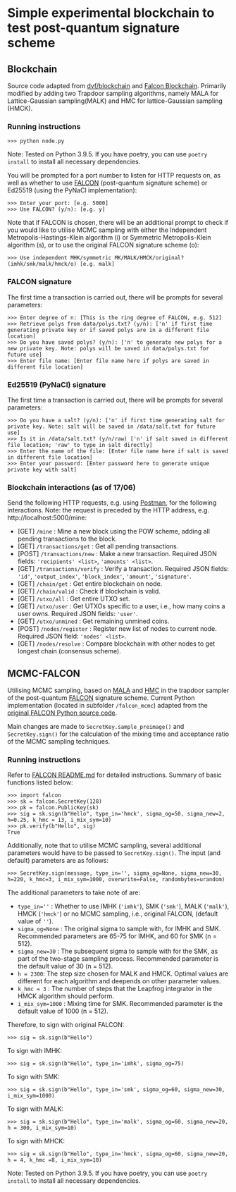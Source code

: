 # Simple experimental blockchain to test post-quantum signature scheme

## Blockchain
Source code adapted from [dvf/blockchain](https://github.com/dvf/blockchain) and [Falcon Blockchain](https://github.com/samuelgoh1525/falcon-blockchain). Primarily modified by adding two Trapdoor sampling algorithms, namely MALA for Lattice-Gaussian sampling(MALK) and HMC for lattice-Gaussian sampling (HMCK).

### Running instructions
```
>>> python node.py
```
Note: Tested on Python 3.9.5. If you have poetry, you can use `poetry install` to install all necessary dependencies.

You will be prompted for a port number to listen for HTTP requests on, as well as whether to use [FALCON](https://falcon-sign.info/) (post-quantum signature scheme) or Ed25519 (using the PyNaCl implementation):
```
>>> Enter your port: [e.g. 5000]
>>> Use FALCON? (y/n): [e.g. y]
```

Note that if FALCON is chosen, there will be an additional prompt to check if you would like to utilise MCMC sampling with either the Independent Metropolis-Hastings-Klein algorithm (i) or Symmetric Metropolis-Klein algorithm (s), or to use the original FALCON signature scheme (o):
```
>>> Use independent MHK/symmetric MK/MALK/HMCK/original? (imhk/smk/malk/hmck/o) [e.g. malk]
```

### FALCON signature

The first time a transaction is carried out, there will be prompts for several parameters:
```
>>> Enter degree of n: [This is the ring degree of FALCON, e.g. 512]
>>> Retrieve polys from data/polys.txt? (y/n): ['n' if first time generating private key or if saved polys are in a different file location]
>>> Do you have saved polys? (y/n): ['n' to generate new polys for a new private key. Note: polys will be saved in data/polys.txt for future use]
>>> Enter file name: [Enter file name here if polys are saved in different file location]
```

### Ed25519 (PyNaCl) signature

The first time a transaction is carried out, there will be prompts for several parameters:
```
>>> Do you have a salt? (y/n): ['n' if first time generating salt for private key. Note: salt will be saved in /data/salt.txt for future use]
>>> Is it in /data/salt.txt? (y/n/raw) ['n' if salt saved in different file location; 'raw' to type in salt directly]
>>> Enter the name of the file: [Enter file name here if salt is saved in different file location]
>>> Enter your password: [Enter password here to generate unique private key with salt]
```

### Blockchain interactions (as of 17/06)

Send the following HTTP requests, e.g. using [Postman](https://www.postman.com/downloads/), for the following interactions. Note: the request is preceded by the HTTP address, e.g. http://localhost:5000/mine:
- [GET] `/mine` : Mine a new block using the POW scheme, adding all pending transactions to the block.
- [GET] `/transactions/get` : Get all pending transactions.
- [POST] `/transactions/new` : Make a new transaction. Required JSON fields: `'recipients' <list>`, `'amounts' <list>`.
- [GET] `/transactions/verify` : Verify a transaction. Required JSON fields: `'id'`, `'output_index'`, `'block_index'`, `'amount'`, `'signature'`.
- [GET] `/chain/get` : Get entire blockchain on node.
- [GET] `/chain/valid` : Check if blockchain is valid.
- [GET] `/utxo/all` : Get entire UTXO set.
- [GET] `/utxo/user` : Get UTXOs specific to a user, i.e., how many coins a user owns. Required JSON fields: `'user'`.
- [GET] `/utxo/unmined` : Get remaining unmined coins.
- [POST] `/nodes/register` : Register new list of nodes to current node. Required JSON field: `'nodes' <list>`.
- [GET] `/nodes/resolve` : Compare blockchain with other nodes to get longest chain (consensus scheme).

## MCMC-FALCON
Utilising MCMC sampling, based on [MALA](https://arxiv.org/abs/1801.02309) and [HMC](https://www.sciencedirect.com/science/article/abs/pii/037026938791197X?via%3Dihub)  in the trapdoor sampler of the post-quantum [FALCON](https://falcon-sign.info/) signature scheme. Current Python implementation (located in subfolder `/falcon_mcmc`) adapted from the [original FALCON Python source code](https://github.com/tprest/falcon.py).

Main changes are made to `SecretKey.sample_preimage()` and `SecretKey.sign()` for the calculation of the mixing time and acceptance ratio of the MCMC sampling techniques.

### Running instructions
Refer to [FALCON README.md](falcon_mcmc/README.md) for detailed instructions. Summary of basic functions listed below:
```
>>> import falcon
>>> sk = falcon.SecretKey(128)
>>> pk = falcon.PublicKey(sk)
>>> sig = sk.sign(b"Hello", type_in='hmck', sigma_og=50, sigma_new=2, 
h=0.25, k_hmc = 13, i_mix_sym=10)
>>> pk.verify(b"Hello", sig)
True
```

Additionally, note that to utilise MCMC sampling, several additional parameters would have to be passed to `SecretKey.sign()`. The input (and default) parameters are as follows:
```
>>> SecretKey.sign(message, type_in='', sigma_og=None, sigma_new=30, h=220, k_hmc=3, i_mix_sym=1000, overwrite=False, randombytes=urandom)
```

The additional parameters to take note of are:
- `type_in=''` : Whether to use IMHK (`'imhk'`), SMK (`'smk'`), MALK (`'malk'`), HMCK (`'hmck'`) or no MCMC sampling, i.e., original FALCON, (default value of `''`).
- `sigma_og=None` : The original sigma to sample with, for IMHK and SMK. Recommended parameters are 65-75 for IMHK, and 60 for SMK (n = 512).
- `sigma_new=30` : The subsequent sigma to sample with for the SMK, as part of the two-stage sampling process. Recommended parameter is the default value of 30 (n = 512).
- `h = 2300`: The step size chosen for MALK and HMCK. Optimal values are different for each algorithm and deepends on other parameter values.
- `k_hmc = 3` : The number of steps that the Leapfrog integrator in the HMCK algorithm should perform.
- `i_mix_sym=1000` : Mixing time for SMK. Recommended parameter is the default value of 1000 (n = 512).

Therefore, to sign with original FALCON:
```
>>> sig = sk.sign(b"Hello")
```

To sign with IMHK:
```
>>> sig = sk.sign(b"Hello", type_in='imhk', sigma_og=75)
```

To sign with SMK:
```
>>> sig = sk.sign(b"Hello", type_in='smk', sigma_og=60, sigma_new=30, i_mix_sym=1000)
```

To sign with MALK:
```
>>> sig = sk.sign(b"Hello", type_in='malk', sigma_og=60, sigma_new=20, h = 300, i_mix_sym=10)
```

To sign with MHCK:
```
>>> sig = sk.sign(b"Hello", type_in='hmck', sigma_og=60, sigma_new=20, h = 4, k_hmc =8, i_mix_sym=10)
```

Note: Tested on Python 3.9.5. If you have poetry, you can use `poetry install` to install all necessary dependencies.

